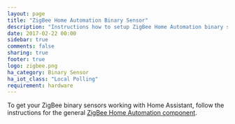 ```yaml
---
layout: page
title: "ZigBee Home Automation Binary Sensor"
description: "Instructions how to setup ZigBee Home Automation binary sensors within Home Assistant."
date: 2017-02-22 00:00
sidebar: true
comments: false
sharing: true
footer: true
logo: zigbee.png
ha_category: Binary Sensor
ha_iot_class: "Local Polling"
requirement: hardware
---
```


To get your ZigBee binary sensors working with Home Assistant, follow the instructions for the general [ZigBee Home Automation component](/components/zha/).
